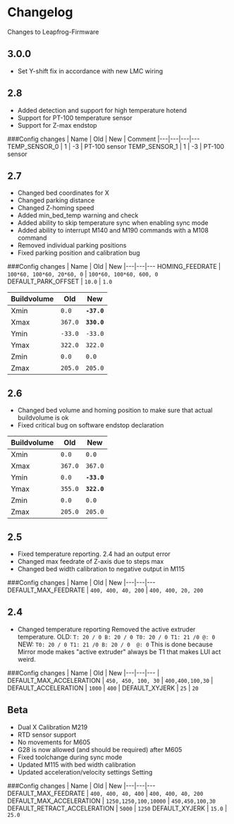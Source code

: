 # Changelog

Changes to Leapfrog-Firmware

## 3.0.0

- Set Y-shift fix in accordance with new LMC wiring

## 2.8

- Added detection and support for high temperature hotend
- Support for PT-100 temperature sensor
- Support for Z-max endstop

###Config changes
| Name | Old | New | Comment
|---|---|---|---
TEMP_SENSOR_0 | 1 | -3 | PT-100 sensor
TEMP_SENSOR_1 | 1 | -3 | PT-100 sensor


## 2.7

- Changed bed coordinates for X
- Changed parking distance 
- Changed Z-homing speed 
- Added min_bed_temp warning and check
- Added ability to skip temperature sync when enabling sync mode
- Added ability to interrupt M140 and M190 commands with a M108 command
- Removed individual parking positions
- Fixed parking position and calibration bug

###Config changes
| Name | Old | New
|---|---|---
HOMING_FEEDRATE | `100*60, 100*60, 20*60, 0` | `100*60, 100*60, 600, 0`
DEFAULT_PARK_OFFSET | `10.0` | `1.0`

| Buildvolume | Old | New 
|---| --- | --- |
| Xmin | `0.0` | **`-37.0`** 
| Xmax | `367.0` | **`330.0`**
| Ymin | `-33.0` | `-33.0` 
| Ymax| `322.0` | `322.0` 
| Zmin| `0.0` | `0.0` 
| Zmax | `205.0`| `205.0`


## 2.6

- Changed bed volume and homing position to make sure that actual buildvolume is ok
- Fixed critical bug on software endstop declaration

| Buildvolume | Old | New 
|---| --- | --- |
| Xmin | `0.0` | `0.0`
| Xmax | `367.0` | `367.0`
| Ymin | `0.0` | **`-33.0`** 
| Ymax| `355.0` | **`322.0`** 
| Zmin| `0.0` | `0.0` 
| Zmax | `205.0`| `205.0`


## 2.5

- Fixed temperature reporting. 2.4 had an output error
- Changed max feedrate of Z-axis due to steps max
- Changed bed width calibration to negative output in M115

###Config changes
| Name | Old | New
|---|---|---
DEFAULT_MAX_FEEDRATE | `400, 400, 40, 200` | `400, 400, 20, 200`

## 2.4

- Changed temperature reporting
Removed the active extruder temperature.
OLD: `T: 20 / 0 B: 20 / 0 T0: 20 / 0 T1: 21 /0 @: 0`
NEW: `T0: 20 / 0 T1: 21 /0 B: 20 / 0  @: 0`
This is done because Mirror mode makes "active extruder" always be T1 that makes LUI act weird.

###Config changes
| Name | Old | New
|---|---|---
| DEFAULT_MAX_ACCELERATION | `450, 450, 100, 30` | `400,400,100,30`
| DEFAULT_ACCELERATION | `1000` | `400`
| DEFAULT_XYJERK | `25` | `20`


## Beta

- Dual X Calibration M219
- RTD sensor support
- No movements for M605
- G28 is now allowed (and should be required) after M605
- Fixed toolchange during sync mode
- Updated M115 with bed width calibration
- Updated acceleration/velocity settings Setting 

###Config changes
| Name | Old | New
|---|---|---
DEFAULT_MAX_FEEDRATE | `400, 400, 40, 400` | `400, 400, 40, 200`
DEFAULT_MAX_ACCELERATION | `1250,1250,100,10000` | `450,450,100,30` 
DEFAULT_RETRACT_ACCELERATION | `5000` | `1250`
DEFAULT_XYJERK | `15.0` | `25.0`
